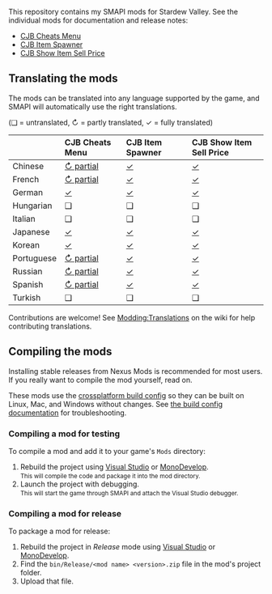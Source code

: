 This repository contains my SMAPI mods for Stardew Valley. See the individual mods for
documentation and release notes:

* [CJB Cheats Menu](CJBCheatsMenu)
* [CJB Item Spawner](CJBItemSpawner)
* [CJB Show Item Sell Price](CJBShowItemSellPrice)

## Translating the mods
The mods can be translated into any language supported by the game, and SMAPI will automatically
use the right translations.

(❑ = untranslated, ↻ = partly translated, ✓ = fully translated)

&nbsp;     | CJB Cheats Menu                         | CJB Item Spawner                  | CJB Show Item Sell Price
---------- | :-------------------------------------- | :-------------------------------- | :----------------------------------
Chinese    | [↻ partial](CJBCheatsMenu/i18n/zh.json) | [✓](CJBItemSpawner/i18n/zh.json) | [✓](CJBShowItemSellPrice/i18n/zh.json)
French     | [↻ partial](CJBCheatsMenu/i18n/fr.json) | [✓](CJBItemSpawner/i18n/fr.json) | [✓](CJBShowItemSellPrice/i18n/fr.json)
German     | [✓](CJBCheatsMenu/i18n/de.json)        | [✓](CJBItemSpawner/i18n/de.json) | [✓](CJBShowItemSellPrice/i18n/de.json)
Hungarian  | ❑                                      | ❑                                | ❑
Italian    | ❑                                      | ❑                                | ❑
Japanese   | [✓](CJBCheatsMenu/i18n/ja.json)        | [✓](CJBItemSpawner/i18n/ja.json) | [✓](CJBShowItemSellPrice/i18n/ja.json)
Korean     | [✓](CJBCheatsMenu/i18n/ko.json)        | [✓](CJBItemSpawner/i18n/ko.json) | [✓](CJBShowItemSellPrice/i18n/ko.json)
Portuguese | [↻ partial](CJBCheatsMenu/i18n/pt.json) | [✓](CJBItemSpawner/i18n/pt.json) | [✓](CJBShowItemSellPrice/i18n/pt.json)
Russian    | [↻ partial](CJBCheatsMenu/i18n/ru.json) | [✓](CJBItemSpawner/i18n/ru.json) | [✓](CJBShowItemSellPrice/i18n/ru.json)
Spanish    | [↻ partial](CJBCheatsMenu/i18n/es.json) | [✓](CJBItemSpawner/i18n/es.json) | [✓](CJBShowItemSellPrice/i18n/es.json)
Turkish    | ❑                                      | ❑                                | ❑

Contributions are welcome! See [Modding:Translations](https://stardewvalleywiki.com/Modding:Translations)
on the wiki for help contributing translations.

## Compiling the mods
Installing stable releases from Nexus Mods is recommended for most users. If you really want to
compile the mod yourself, read on.

These mods use the [crossplatform build config](https://www.nuget.org/packages/Pathoschild.Stardew.ModBuildConfig)
so they can be built on Linux, Mac, and Windows without changes. See [the build config documentation](https://www.nuget.org/packages/Pathoschild.Stardew.ModBuildConfig)
for troubleshooting.

### Compiling a mod for testing
To compile a mod and add it to your game's `Mods` directory:

1. Rebuild the project using [Visual Studio](https://www.visualstudio.com/vs/community/) or [MonoDevelop](http://www.monodevelop.com/).  
   <small>This will compile the code and package it into the mod directory.</small>
2. Launch the project with debugging.  
   <small>This will start the game through SMAPI and attach the Visual Studio debugger.</small>

### Compiling a mod for release
To package a mod for release:

1. Rebuild the project in _Release_ mode using [Visual Studio](https://www.visualstudio.com/vs/community/) or [MonoDevelop](http://www.monodevelop.com/).
2. Find the `bin/Release/<mod name> <version>.zip` file in the mod's project folder.
3. Upload that file.
